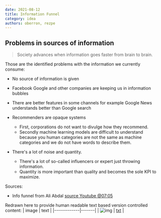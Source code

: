 ```yaml
---
date: 2021-08-12
title: Information Funnel
category: idea
authors: oberron, rezpe
---
```


## Problems in sources of information

> Society advances when information goes faster from brain to brain.

Those are the identified problems with the information we currently consume:

- No source of information is given
- Facebook Google and other companies are keeping us in information bubbles
- There are better features in some channels for example Google News understands better than Google search
- Recommenders are opaque systems
  - First, corporations do not want to divulge how they recommend. 
  - Secondly machine learning models are difficult to understand because you human categories are not the same as machine categories and we do not have words to describe them.

- There's a lot of noise and quantity. 
  - There's a lot of so-called influencers or expert just throwing information. 
  - Quantity is more important than quality and becomes the sole KPI to maximize.

Sources:
- Info funnel from Ali Abdal [source Youtube @07:05](https://youtu.be/lhpY1frNqdA)

Redrawn here to provide human readable text based version controlled content:
|     image   | text  |
|-------------|-------|
| ![img](http://www.plantuml.com/plantuml/proxy?cache=no&src=https://gist.githubusercontent.com/oberron/36e0394188b6f80e55157793f20e3a54/raw/funnel.puml) | [txt](https://gist.github.com/oberron/36e0394188b6f80e55157793f20e3a54) |
